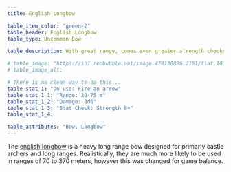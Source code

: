```yaml
---
title: English Longbow

table_item_color: "green-2"
table_header: English Longbow
table_type: Uncommon Bow

table_description: With great range, comes even greater strength checks

# table_image: "https://ih1.redbubble.net/image.478130836.2161/flat,1000x1000,075,f.u6.jpg"
# table_image_alt: 

# There is no clean way to do this... 
table_stat_1: "On use: Fire an arrow"
table_stat_1_1: "Range: 20-75 m"
table_stat_1_2: "Damage: 3d6"
table_stat_1_3: "Stat Check: Strength 8+"
table_stat_1_4: 

table_attributes: "Bow, Longbow"
---
```


The [english longbow](https://en.wikipedia.org/wiki/English_longbow) is a heavy long range bow designed for primarly castle archers and long ranges. Realistically, they are much more likely to be used in ranges of 70 to 370 meters, however this was changed for game balance. 